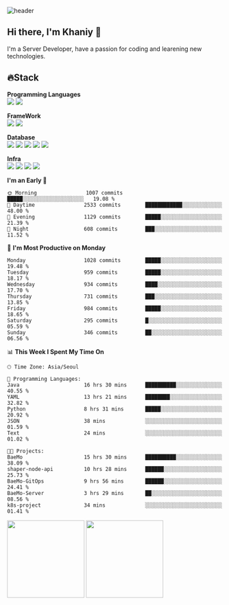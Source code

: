 ![header](https://capsule-render.vercel.app/api?type=soft&text=Welcome!&color=auto&height=200&section=header&fontSize=70)

## Hi there, I'm Khaniy 👋
I'm a Server Developer, have a passion for coding and learening new technologies.
<!-- <br> 📫 Email : kangh1596@gmail.com 
<br> 📝 Blog  : khan03.tistory.com/
<br> <img src="https://img.shields.io/badge/Email-222222?style=for-the-badge&logo=Gmail&logoColor=white">
<br> <img src="https://img.shields.io/badge/Blog -222222?style=for-the-badge&logo=Tistory&logoColor=white">
[hank0302's Blog](https://khan03.tistory.com/)
-->
## 🔥Stack 

**Programming Languages** <br>
 <img src="https://img.shields.io/badge/JAVA-E6522C?style=for-the-badge&logo=Java&logoColor=white">
 <img src="https://img.shields.io/badge/Python-3776AB?style=for-the-badge&logo=python&logoColor=white">

**FrameWork** <br>
<img src="https://img.shields.io/badge/SpringBoot-6DB33F?style=for-the-badge&logo=SpringBoot&logoColor=white">
<img src="https://img.shields.io/badge/FastAPI-009688?style=for-the-badge&logo=FastAPI&logoColor=white">

**Database** <br>
<img src="https://img.shields.io/badge/MySQL-4479A1?style=for-the-badge&logo=MySQL&logoColor=white">
<img src="https://img.shields.io/badge/MariaDB-003545?style=for-the-badge&logo=MariaDB&logoColor=white">
<img src="https://img.shields.io/badge/MongoDB-47A248?style=for-the-badge&logo=MongoDB&logoColor=white">
<img src="https://img.shields.io/badge/Redis-DC382D?style=for-the-badge&logo=Redis&logoColor=white">
<img src="https://img.shields.io/badge/PostgreSQL-4169E1?style=for-the-badge&logo=PostgreSQL&logoColor=white">

**Infra** <br>
<img src="https://img.shields.io/badge/Docker-2496ED?style=for-the-badge&logo=Docker&logoColor=white">
<img src="https://img.shields.io/badge/Kubernetes-326CE5?style=for-the-badge&logo=Kubernetes&logoColor=white">
<img src="https://img.shields.io/badge/Prometheus-E6522C?style=for-the-badge&logo=prometheus&logoColor=white">
<img src="https://img.shields.io/badge/Grafana-F46800?style=for-the-badge&logo=grafana&logoColor=white">

<!--START_SECTION:waka-->
**I'm an Early 🐤** 

```text
🌞 Morning                1007 commits        █████░░░░░░░░░░░░░░░░░░░░   19.08 % 
🌆 Daytime                2533 commits        ████████████░░░░░░░░░░░░░   48.00 % 
🌃 Evening                1129 commits        █████░░░░░░░░░░░░░░░░░░░░   21.39 % 
🌙 Night                  608 commits         ███░░░░░░░░░░░░░░░░░░░░░░   11.52 % 
```
📅 **I'm Most Productive on Monday** 

```text
Monday                   1028 commits        █████░░░░░░░░░░░░░░░░░░░░   19.48 % 
Tuesday                  959 commits         █████░░░░░░░░░░░░░░░░░░░░   18.17 % 
Wednesday                934 commits         ████░░░░░░░░░░░░░░░░░░░░░   17.70 % 
Thursday                 731 commits         ███░░░░░░░░░░░░░░░░░░░░░░   13.85 % 
Friday                   984 commits         █████░░░░░░░░░░░░░░░░░░░░   18.65 % 
Saturday                 295 commits         █░░░░░░░░░░░░░░░░░░░░░░░░   05.59 % 
Sunday                   346 commits         ██░░░░░░░░░░░░░░░░░░░░░░░   06.56 % 
```


📊 **This Week I Spent My Time On** 

```text
🕑︎ Time Zone: Asia/Seoul

💬 Programming Languages: 
Java                     16 hrs 30 mins      ██████████░░░░░░░░░░░░░░░   40.55 % 
YAML                     13 hrs 21 mins      ████████░░░░░░░░░░░░░░░░░   32.82 % 
Python                   8 hrs 31 mins       █████░░░░░░░░░░░░░░░░░░░░   20.92 % 
JSON                     38 mins             ░░░░░░░░░░░░░░░░░░░░░░░░░   01.59 % 
Text                     24 mins             ░░░░░░░░░░░░░░░░░░░░░░░░░   01.02 % 

🐱‍💻 Projects: 
BaeMo                    15 hrs 30 mins      ██████████░░░░░░░░░░░░░░░   38.09 % 
shaper-node-api          10 hrs 28 mins      ██████░░░░░░░░░░░░░░░░░░░   25.73 % 
BaeMo-GitOps             9 hrs 56 mins       ██████░░░░░░░░░░░░░░░░░░░   24.41 % 
BaeMo-Server             3 hrs 29 mins       ██░░░░░░░░░░░░░░░░░░░░░░░   08.56 % 
k8s-project              34 mins             ░░░░░░░░░░░░░░░░░░░░░░░░░   01.41 % 
```


<!--END_SECTION:waka-->
<p>
  <img height="180em" src="https://github-readme-stats-khaniys-projects.vercel.app/api?username=khaniy&show_icons=true&include_all_commits=true&theme=dracula">
  <img height="180em" src="https://github-readme-stats-khaniys-projects.vercel.app/api/top-langs?username=khaniy&layout=compact&theme=dracula">
</p>

